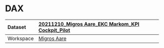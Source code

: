 



# DAX

|Dataset|[20211210_Migros Aare_EKC Markom_KPI Cockpit_Pilot](./../20211210_Migros-Aare_EKC-Markom_KPI-Cockpit_Pilot.md)|
| :--- | :--- |
|Workspace|[Migros Aare](../../Workspaces/Migros-Aare.md)|
